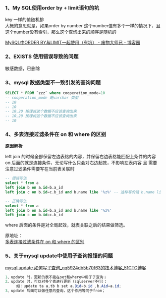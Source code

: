 ### 1、My SQL使用order by + limit语句的坑
 key 一样的值随机排<br />大概的意思就是，如果order by number 这个number值有多个一样的情况下，且这个number没有索引，那么这个查询出来的顺序是随机的

[MySQL中ORDER BY与LIMIT一起使用（有坑） - 废物大师兄 - 博客园](https://www.cnblogs.com/cjsblog/p/10874938.html)
### 2、EXISTS 使用错误导致的问题
敏感数据，已删除


### 3、mysql 数据类型不一致引发的查询问题
```sql
SELECT * FROM `zzz` where cooperation_mode=10 
-- cooperation_mode 是varchar 类型
-- 10
-- 10
-- 10,20 按理说这个数据不应该查询出来
-- 10,20 按理说这个数据不应该查询出来
-- 10
```
### 4、多表连接过滤条件在 on 和 where 的区别
**原因解析**

left join 的时候全部保留左边表格的内容，并保留右边表格能匹配上条件的内容 <br />on 后面的就是连接条件，无论写什么只会对右边起效，不影响左表内容  且 需要注意过滤条件需要写在当前表关联时 
```sql
-- 错误写法
select * from a 
left join b on a.id=b.a_id
left join c on b.id=c.b_id and b.name like '%z%' -- 这样写的话 b.name like '%z%' 是不会生效的

-- 正确写法
select * from a 
left join b on a.id=b.a_id and b.name like '%z%'
left join c on b.id=c.b_id

```
where 后面的条件是对全局起效，就表关联之后的结果做筛选。

原地址：<br />[多表连接过滤条件在 on 和 where 的区别](https://www.yuque.com/mangguopipei/jingyu/ehrnckldmg7tc9x2?view=doc_embed&inner=3f1b8d7a)

### 5、关于mysql update中使用子查询报错的问题
[mysql update 如何写子查询_qq5924db5b70f63的技术博客_51CTO博客](https://blog.51cto.com/xiaoshahai/2824584?abTest=51cto)
```java
1、update 时，更新的表不能在set和where中用于子查询；
2、update 时，可以对多个表进行更新（sqlserver不行）；
     如：update ta a,tb b set a.Bid=b.id ,b.Aid=a.id;
3、update 后面可以做任意的查询，这个作用等同于from；
```
